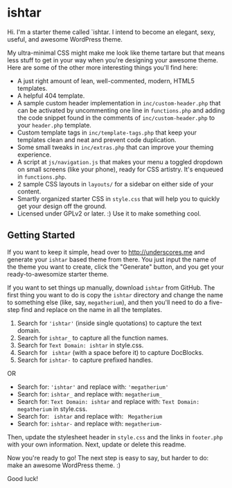 ishtar
===

Hi. I'm a starter theme called `ishtar. I intend to become an elegant, sexy, useful, and awesome WordPress theme. 

My ultra-minimal CSS might make me look like theme tartare but that means less stuff to get in your way when you're designing your awesome theme. Here are some of the other more interesting things you'll find here:

* A just right amount of lean, well-commented, modern, HTML5 templates.
* A helpful 404 template.
* A sample custom header implementation in `inc/custom-header.php` that can be activated by uncommenting one line in `functions.php` and adding the code snippet found in the comments of `inc/custom-header.php` to your `header.php` template.
* Custom template tags in `inc/template-tags.php` that keep your templates clean and neat and prevent code duplication.
* Some small tweaks in `inc/extras.php` that can improve your theming experience.
* A script at `js/navigation.js` that makes your menu a toggled dropdown on small screens (like your phone), ready for CSS artistry. It's enqueued in `functions.php`.
* 2 sample CSS layouts in `layouts/` for a sidebar on either side of your content.
* Smartly organized starter CSS in `style.css` that will help you to quickly get your design off the ground.
* Licensed under GPLv2 or later. :) Use it to make something cool.

Getting Started
---------------

If you want to keep it simple, head over to http://underscores.me and generate your `ishtar` based theme from there. You just input the name of the theme you want to create, click the "Generate" button, and you get your ready-to-awesomize starter theme.

If you want to set things up manually, download `ishtar` from GitHub. The first thing you want to do is copy the `ishtar` directory and change the name to something else (like, say, `megatherium`), and then you'll need to do a five-step find and replace on the name in all the templates.

1. Search for `'ishtar'` (inside single quotations) to capture the text domain.
2. Search for `ishtar_` to capture all the function names.
3. Search for `Text Domain: ishtar` in style.css.
4. Search for <code>&nbsp;ishtar</code> (with a space before it) to capture DocBlocks.
5. Search for `ishtar-` to capture prefixed handles.

OR

* Search for: `'ishtar'` and replace with: `'megatherium'`
* Search for: `ishtar_` and replace with: `megatherium_`
* Search for: `Text Domain: ishtar` and replace with: `Text Domain: megatherium` in style.css.
* Search for: <code>&nbsp;ishtar</code> and replace with: <code>&nbsp;Megatherium</code>
* Search for: `ishtar-` and replace with: `megatherium-`

Then, update the stylesheet header in `style.css` and the links in `footer.php` with your own information. Next, update or delete this readme.

Now you're ready to go! The next step is easy to say, but harder to do: make an awesome WordPress theme. :)

Good luck!
